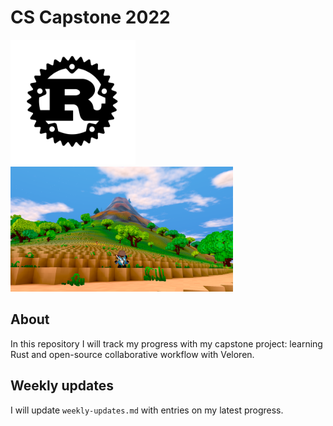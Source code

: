 # CS Capstone 2022

<img src="media/rust-logo.png" alt="Official Rust logo" height=200> <img src="media/veloren-screenshot.png" alt="Game screenshot of Veloren" height=200>

## About
In this repository I will track my progress with my capstone project: learning Rust and open-source collaborative workflow with Veloren.
## Weekly updates
I will update `weekly-updates.md` with entries on my latest progress.

